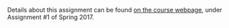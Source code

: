 Details about this assignment can be found [on the course webpage](https://deep-learning-su.github.io/), under Assignment #1 of Spring 2017.
